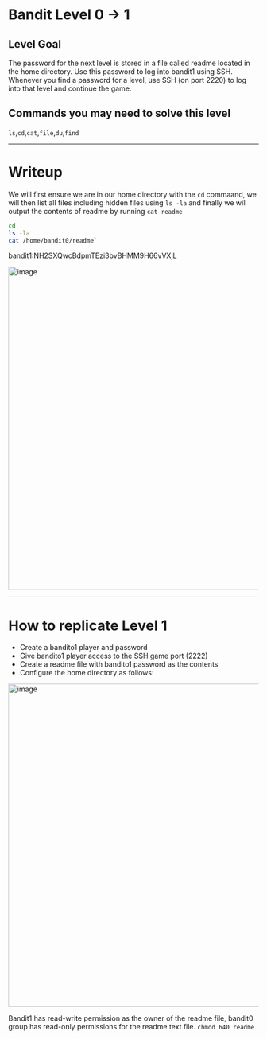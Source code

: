 # Bandit Level 0 → 1

## Level Goal
The password for the next level is stored in a file called readme located in the home directory. Use this password to log into bandit1 using SSH. Whenever you find a password for a level, use SSH (on port 2220) to log into that level and continue the game.

## Commands you may need to solve this level
`ls`,`cd`,`cat`,`file`,`du`,`find`

---
# Writeup
We will first ensure we are in our home directory with the `cd` commaand, we will then list all files including hidden files using `ls -la` and finally we will output the contents of readme by running `cat readme`

```bash
cd
ls -la
cat /home/bandit0/readme`
```
bandit1:NH2SXQwcBdpmTEzi3bvBHMM9H66vVXjL

<img width="650" alt="image" src="https://github.com/rmcmillan34/bandito/assets/16860457/f70e47a9-02f7-45a7-a2c1-26e631e14cc9">

---
# How to replicate Level 1
- Create a bandito1 player and password
- Give bandito1 player access to the SSH game port (2222)
- Create a readme file with bandito1 password as the contents
- Configure the home directory as follows:
  
<img width="650" alt="image" src="https://github.com/rmcmillan34/bandito/assets/16860457/601c90b1-2fda-4f29-a2c0-ab83bd52934d">

Bandit1 has read-write permission as the owner of the readme file, bandit0 group has read-only permissions for the readme text file. `chmod 640 readme`

